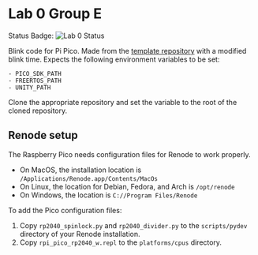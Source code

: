 # Lab 0 Group E
Status Badge: ![Lab 0 Status](https://github.com/uofu-adv-emb-25/Lab0_GroupE/actions/workflows/main.yml/badge.svg)

Blink code for Pi Pico. Made from the [template repository](https://github.com/uofu-embed/rtos.template) with a modified blink time.
Expects the following environment variables to be set:

    - PICO_SDK_PATH
    - FREERTOS_PATH
    - UNITY_PATH

Clone the appropriate repository and set the variable to the root of the cloned repository.

## Renode setup
The Raspberry Pico needs configuration files for Renode to work properly.

* On MacOS, the installation location is `/Applications/Renode.app/Contents/MacOs`
* On Linux, the location for Debian, Fedora, and Arch is `/opt/renode`
* On Windows, the location is `C://Program Files/Renode`

To add the Pico configuration files:
1. Copy `rp2040_spinlock.py` and `rp2040_divider.py` to the `scripts/pydev` directory of your Renode installation.
1. Copy `rpi_pico_rp2040_w.repl` to the `platforms/cpus` directory.
